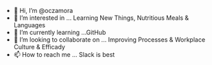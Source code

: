 - 👋 Hi, I’m @oczamora
- 👀 I’m interested in ... Learning New Things, Nutritious Meals & Languages 
- 🌱 I’m currently learning ...GitHub
- 💞️ I’m looking to collaborate on ... Improving Processes & Workplace Culture & Efficady 
- 📫 How to reach me ... Slack is best 

<!---
oczamora/oczamora is a ✨ special ✨ repository because its `README.md` (this file) appears on your GitHub profile.
You can click the Preview link to take a look at your changes.
--->
